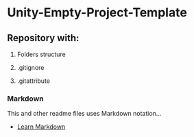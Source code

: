 # Unity-Empty-Project-Template




## Repository with:

1. Folders structure

3. .gitignore

4. .gitattribute





### Markdown

This and other readme files uses Markdown notation...

* [Learn Markdown](http://daringfireball.net/projects/markdown/basics)
